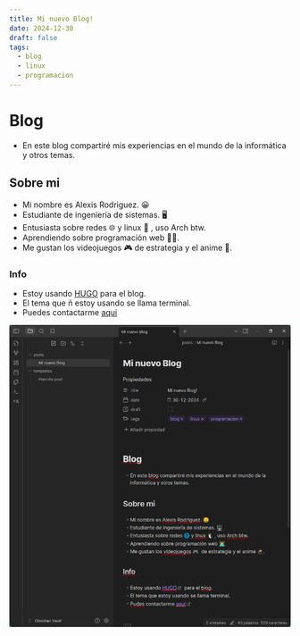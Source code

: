 ```yaml
---
title: Mi nuevo Blog!
date: 2024-12-30
draft: false
tags:
  - blog
  - linux
  - programacion
---
```


# Blog

- En este blog compartiré mis experiencias en el mundo de la informática y otros temas.

## Sobre mi

- Mi nombre es Alexis Rodriguez. 😀
- Estudiante de ingeniería de sistemas. 🖥️
- Entusiasta sobre redes 🌐 y linux 🐧 , uso Arch btw. 
- Aprendiendo sobre programación web 👨‍💻.
- Me gustan los videojuegos 🎮️  de estrategia y el anime 🥷.

### Info

- Estoy usando [HUGO](https://gohugo.io)  para el blog.
- El tema que ñ estoy usando se llama terminal.
- Puedes contactarme [aqui](mailto:alexisroor@gmail.com)

![obsidian-blog](/images/obsidian-blog.png)

